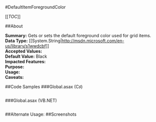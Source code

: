 #DefaultItemForegroundColor

[[_TOC_]]

##About

**Summary:**  Gets or sets the default foreground color used for grid items.   
**Data Type:** [[System.String|http://msdn.microsoft.com/en-us/library/s1wwdcbf]]  
**Accepted Values:**   
**Default Value:** Black  
**Impacted Features:**   
**Purpose:**   
**Usage:**   
**Caveats:**   

##Code Samples
###Global.asax (C♯)

```csharp
```

###Global.asax (VB.NET)

```visualbasic
```
##Alternate Usage: 
##Screenshots
